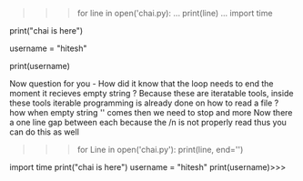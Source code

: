 >>> for line in open('chai.py):
...    print(line)
...
import time

print("chai is here")

username = "hitesh"

print(username)
>>> 

Now question for you - How did it know that the loop needs to end the moment it recieves empty string ?
Because these are iteratable tools, inside these tools iterable programming is already done on how to read a file ?
how when empty string '' comes then we need to stop and more
Now there a one line gap between each because the /n is not properly read thus you can do this as well 

>>> for Line in open('chai.py'):
print(line, end='')

import time
print("chai is here")
username = "hitesh"
print(username)>>>